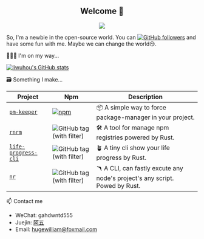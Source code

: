 <h2 align="center">
  Welcome 👋
</h2>

<!-- Typing SVG by DenverCoder1 - https://github.com/DenverCoder1/readme-typing-svg -->
<p align="center">
  <a href="https://github.com/DenverCoder1/readme-typing-svg"><img src="https://readme-typing-svg.herokuapp.com/?font=Fira&color=FF822D&center=true&vCenter=true&lines=Hi+there!+;I+am+the+guy.;The+self-taught+coder.;A+frontend+developer.;From+China.;Nice+to+meet+you~"></a>
</p>

So, I'm a newbie in the open-source world. You can [![GitHub followers](https://img.shields.io/github/followers/liwuhou?label=Follow%20me%EF%BC%81&style=social)](https://github.com/liwuhou/) and have some fun with me. Maybe we can change the world😏.

🏃🏻‍♂️ I'm on my way...

[![liwuhou's GitHub stats](https://github-readme-stats.vercel.app/api?username=liwuhou&count_private=true&locale=en)](https://github.com/anuraghazra/github-readme-stats)


🗃 Something I make...


| Project                                             | Npm                                                                                           | Description                                            |
| --------------------------------------------------- | --------------------------------------------------------------------------------------------- | ------------------------------------------------------ |
| [`pm-keeper`](https://github.com/liwuhou/pm-keeper) | [![npm](https://img.shields.io/npm/v/pm-keeper.svg)](https://www.npmjs.com/package/pm-keeper) | 📦 A simple way to force package-manager in your project. |
| [`rnrm`](https://github.com/liwuhou/rnrm) | ![GitHub tag (with filter)](https://img.shields.io/github/v/tag/liwuhou/rnrm?label=rnrm) | 🛠️ A tool for manage npm registries powered by Rust. |
| [`life-progress-cli`](https://github.com/liwuhou/life-progress-cli) | ![GitHub tag (with filter)](https://img.shields.io/github/v/tag/liwuhou/life-progress-cli?label=life-progress-cli) | 🪴 A tiny cli show your life progress by Rust. |
| [`nr`](https://github.com/liwuhou/nr) | ![GitHub tag (with filter)](https://img.shields.io/github/v/tag/liwuhou/nr?label=nr) | 🪃 A CLI, can fastly excute any node's project's any script. Powed by Rust. |


📫 Contact me

- WeChat: gahdwntd555
- Juejin: [阿五](https://juejin.cn/user/1838039172120701/posts)
- Email: hugewilliam@foxmail.com
